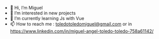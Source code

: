 - 👋 Hi, I’m Miguel
- 👀 I’m interested in new projects
- 🌱 I’m currently learning Js with Vue
- 📫 How to reach me : toledotoledomiguel@gmail.com or in https://www.linkedin.com/in/miguel-angel-toledo-toledo-758a61142/

<!---
Mad-Matt97/Mad-Matt97 is a ✨ special ✨ repository because its `README.md` (this file) appears on your GitHub profile.
You can click the Preview link to take a look at your changes.
--->
